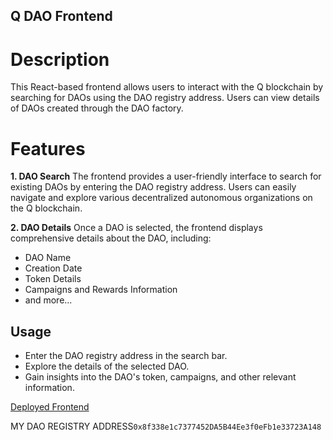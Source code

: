 ## Q DAO Frontend


# Description

This React-based frontend allows users to interact with the Q blockchain by searching for DAOs using the DAO registry address. Users can view details of DAOs created through the DAO factory.

# Features

**1. DAO Search**
The frontend provides a user-friendly interface to search for existing DAOs by entering the DAO registry address. Users can easily navigate and explore various decentralized autonomous organizations on the Q blockchain.

**2. DAO Details**
Once a DAO is selected, the frontend displays comprehensive details about the DAO, including:

- DAO Name
- Creation Date
- Token Details
- Campaigns and Rewards Information
- and more...


## Usage

- Enter the DAO registry address in the search bar.
- Explore the details of the selected DAO.
- Gain insights into the DAO's token, campaigns, and other relevant information.


[Deployed Frontend](https://q-dao-front-end.vercel.app/)


MY DAO REGISTRY ADDRESS`0x8f338e1c7377452DA5B44Ee3f0eFb1e33723A148`
